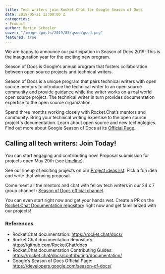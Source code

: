 ```yaml
---
title: Tech writers join Rocket.Chat for Google Season of Docs
date: 2019-05-21 12:00:00 Z
categories:
- Product
author: Martin Schoeler
cover: "/images/posts/2019/05/gsod/gsod.png"
featured: true
---
```


We are happy to announce our participation in Season of Docs 2019! This is the inauguration year for the exciting new program.

Season of Docs is Google's annual program that fosters collaboration between open source projects and technical writers.

Season of Docs is a unique program that pairs technical writers with open source mentors to introduce the technical writer to an open source community and provide guidance while the writer works on a real world open source project. The technical writer in turn provides documentation expertise to the open source organization.

Spend three months working closely with Rocket.Chat’s mentors and community. Bring your technical writing expertise to the open source project's documentation. Learn about open source and new technologies. Find out more about Google Season of Docs at its [Official Page](https://developers.google.com/season-of-docs/).

## Calling all tech writers: Join Today!

You can start engaging and contributing now! Proposal submission for projects open May 29th (see [timeline](https://developers.google.com/season-of-docs/docs/timeline)).

See our lineup of exciting projects on our [Project ideas list](https://rocket.chat/docs/contributing/google-season-of-docs-2019/#project-ideas). Pick a fun idea and write that winning proposal.

Come meet all the mentors and chat with fellow tech writers in our 24 x 7 group channel :  [Season of Docs official channel](https://open.rocket.chat/channel/gsod2019).

You can even start right now and get your hands wet.  Create a PR on the [Rocket.Chat Documentation repository](https://github.com/RocketChat/docs) right now and get familiarized with our projects!

### References

- Rocket.Chat documentation: <https://rocket.chat/docs/>
- Rocket.Chat documentation Repository: <https://github.com/RocketChat/docs>
- Rocket.Chat documentation Contributing Guides: <https://rocket.chat/docs/contributing/documentation/>
- Google’s Season of Docs Official Page: <https://developers.google.com/season-of-docs/>
